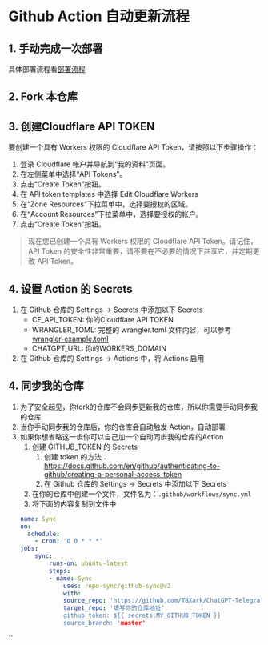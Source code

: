 # Github Action 自动更新流程

## 1. 手动完成一次部署
具体部署流程看[部署流程](DEPLOY.md)

## 2. Fork 本仓库


## 3. 创建Cloudflare API TOKEN
要创建一个具有 Workers 权限的 Cloudflare API Token，请按照以下步骤操作：

1. 登录 Cloudflare 帐户并导航到“我的资料”页面。
2. 在左侧菜单中选择“API Tokens”。
3. 点击“Create Token”按钮。
4. 在 API token templates 中选择 Edit Cloudflare Workers
6. 在“Zone Resources”下拉菜单中，选择要授权的区域。
7. 在“Account Resources”下拉菜单中，选择要授权的帐户。
8. 点击“Create Token”按钮。
> 现在您已创建一个具有 Workers 权限的 Cloudflare API Token。请记住，API Token 的安全性非常重要，请不要在不必要的情况下共享它，并定期更改 API Token。

## 4. 设置 Action 的 Secrets
1. 在 Github 仓库的 Settings -> Secrets 中添加以下 Secrets
    - CF_API_TOKEN: 你的Cloudflare API TOKEN
    - WRANGLER_TOML: 完整的 wrangler.toml 文件内容，可以参考[wrangler-example.toml](../wrangler-example.toml)
    - CHATGPT_URL: 你的WORKERS_DOMAIN
2. 在 Github 仓库的 Settings -> Actions 中，将 Actions 启用


## 4. 同步我的仓库
1. 为了安全起见，你fork的仓库不会同步更新我的仓库，所以你需要手动同步我的仓库
2. 当你手动同步我的仓库后，你的仓库会自动触发 Action，自动部署
3. 如果你想省略这一步你可以自己加一个自动同步我的仓库的Action
    1. 创建 GITHUB_TOKEN 的 Secrets
        1. 创建 token 的方法：https://docs.github.com/en/github/authenticating-to-github/creating-a-personal-access-token
        2. 在 Github 仓库的 Settings -> Secrets 中添加以下 Secrets
    3. 在你的仓库中创建一个文件，文件名为：`.github/workflows/sync.yml`
    2. 将下面的内容复制到文件中
    ```yml
    name: Sync
    on:
      schedule:
        - cron: '0 0 * * *'
    jobs:
        sync:
            runs-on: ubuntu-latest
            steps:
            - name: Sync
                uses: repo-sync/github-sync@v2
                with:
                source_repo: 'https://github.com/TBXark/ChatGPT-Telegram-Workers'
                target_repo: '填写你的仓库地址‘
                github_token: ${{ secrets.MY_GITHUB_TOKEN }} 
                source_branch: 'master'
  ``
